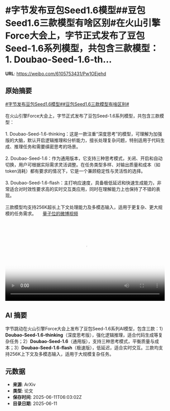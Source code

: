 # #字节发布豆包Seed1.6模型##豆包Seed1.6三款模型有啥区别#在火山引擎Force大会上，字节正式发布了豆包Seed-1.6系列模型，共包含三款模型：1. Doubao-Seed-1.6-th...

**URL**: https://weibo.com/6105753431/Pw1OEjehd

## 原始摘要

<a href="https://m.weibo.cn/search?containerid=231522type%3D1%26t%3D10%26q%3D%23%E5%AD%97%E8%8A%82%E5%8F%91%E5%B8%83%E8%B1%86%E5%8C%85Seed1.6%E6%A8%A1%E5%9E%8B%23&amp;extparam=%23%E5%AD%97%E8%8A%82%E5%8F%91%E5%B8%83%E8%B1%86%E5%8C%85Seed1.6%E6%A8%A1%E5%9E%8B%23" data-hide=""><span class="surl-text">#字节发布豆包Seed1.6模型#</span></a><a href="https://m.weibo.cn/search?containerid=231522type%3D1%26t%3D10%26q%3D%23%E8%B1%86%E5%8C%85Seed1.6%E4%B8%89%E6%AC%BE%E6%A8%A1%E5%9E%8B%E6%9C%89%E5%95%A5%E5%8C%BA%E5%88%AB%23&amp;extparam=%23%E8%B1%86%E5%8C%85Seed1.6%E4%B8%89%E6%AC%BE%E6%A8%A1%E5%9E%8B%E6%9C%89%E5%95%A5%E5%8C%BA%E5%88%AB%23" data-hide=""><span class="surl-text">#豆包Seed1.6三款模型有啥区别#</span></a><br><br>在火山引擎Force大会上，字节正式发布了豆包Seed-1.6系列模型，共包含三款模型：<br><br>1. Doubao-Seed-1.6-thinking：这是一款注重“深度思考”的模型，可理解为加强版的大脑，默认开启逻辑推理和分析能力，擅长处理复杂问题，特别适用于代码生成、推理任务和需要缜密思考的场景。<br>    <br>2. Doubao-Seed-1.6：作为通用版本，它支持三种思考模式，关闭、开启和自动切换，用户可根据实际需求灵活调整。在任务类型多样、对输出质量和成本（如token消耗）都有要求的情况下，它是一个兼顾稳定性与灵活性的选择。<br>    <br>3. Doubao-Seed-1.6-flash：主打响应速度，具备极低延迟和快速生成能力，非常适合对时效性要求高的实时交互类应用，同时在理解能力上也保持了不错的表现。<br>    <br>三款模型均支持256K超长上下文处理能力及多模态输入，适用于更复杂、更大规模的任务需求。 <a href="https://video.weibo.com/show?fid=1034:5176333844807725" data-hide=""><span class="url-icon"><img style="width: 1rem;height: 1rem" src="https://h5.sinaimg.cn/upload/2015/09/25/3/timeline_card_small_video_default.png" referrerpolicy="no-referrer"></span><span class="surl-text">量子位的微博视频</span></a><br clear="both"><div style="clear: both"></div><video controls="controls" poster="https://tvax1.sinaimg.cn/orj480/006Fd7o3ly1i2baya25tyj30zk0jwmyj.jpg" style="width: 100%"><source src="https://f.video.weibocdn.com/o0/6d1dVsStlx08oXhX4h1e01041200vDFn0E010.mp4?label=mp4_720p&amp;template=1280x716.25.0&amp;ori=0&amp;ps=1CwnkDw1GXwCQx&amp;Expires=1749625125&amp;ssig=si8gcUg8Si&amp;KID=unistore,video"><source src="https://f.video.weibocdn.com/o0/WkWDpSw1lx08oXhWlcRa01041200eD9s0E010.mp4?label=mp4_hd&amp;template=856x480.25.0&amp;ori=0&amp;ps=1CwnkDw1GXwCQx&amp;Expires=1749625125&amp;ssig=290C3yHQm4&amp;KID=unistore,video"><source src="https://f.video.weibocdn.com/o0/UpufwkyMlx08oXhWikoE010412009f3c0E010.mp4?label=mp4_ld&amp;template=640x360.25.0&amp;ori=0&amp;ps=1CwnkDw1GXwCQx&amp;Expires=1749625125&amp;ssig=vPppgrW2tR&amp;KID=unistore,video"><p>视频无法显示，请前往<a href="https://video.weibo.com/show?fid=1034%3A5176333844807725" target="_blank" rel="noopener noreferrer">微博视频</a>观看。</p></video>

## AI 摘要

字节跳动在火山引擎Force大会上发布了豆包Seed-1.6系列AI模型，包含三款：1）**Doubao-Seed-1.6-thinking**（深度思考版），强化逻辑推理，适合代码生成等复杂任务；2）**Doubao-Seed-1.6**（通用版），支持三种思考模式，平衡质量与成本；3）**Doubao-Seed-1.6-flash**（极速版），低延迟，适合实时交互。三款均支持256K上下文及多模态输入，适用于大规模复杂任务。

## 元数据

- **来源**: ArXiv
- **类型**: 论文
- **保存时间**: 2025-06-11T06:03:02Z
- **目录日期**: 2025-06-11
